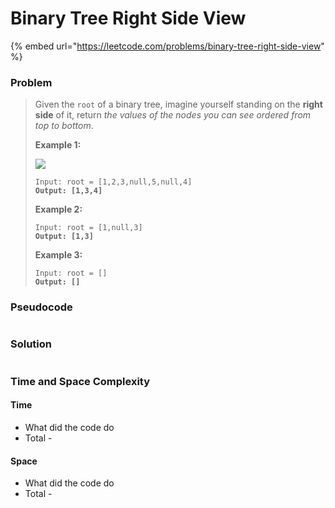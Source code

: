 # Binary Tree Right Side View

{% embed url="https://leetcode.com/problems/binary-tree-right-side-view" %}

### Problem

> Given the `root` of a binary tree, imagine yourself standing on the **right side** of it, return _the values of the nodes you can see ordered from top to bottom_.
>
> &#x20;
>
> **Example 1:**
>
> ![](https://assets.leetcode.com/uploads/2021/02/14/tree.jpg)
>
> <pre><code>Input: root = [1,2,3,null,5,null,4]
> <strong>Output: [1,3,4]</strong></code></pre>
>
> **Example 2:**
>
> <pre><code>Input: root = [1,null,3]
> <strong>Output: [1,3]</strong></code></pre>
>
> **Example 3:**
>
> <pre><code>Input: root = []
> <strong>Output: []</strong></code></pre>

### Pseudocode

```
```

### Solution

```
```

### Time and Space Complexity

#### Time

* What did the code do
* Total -

#### Space

* What did the code do
* Total -
